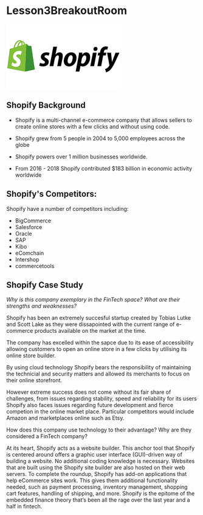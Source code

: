 # Lesson3BreakoutRoom


![shopifylogo](shopifylogo.png)

## <b>Shopify Background</B>
- Shopify is a multi-channel e-commerce company that allows sellers to create online stores with a few clicks and without using code. 
- Shopify grew from 5 people in 2004 to 5,000 employees across the globe

- Shopify powers over 1 million businesses worldwide. 

- From 2016 - 2018 Shopify contributed $183 billion in economic activity worldwide


## <b>Shopify's Competitors:</B>

Shopify have a number of competitors including: 
- BigCommerce
- Salesforce
- Oracle
- SAP
- Kibo
- eComchain
- Intershop
- commercetools



## <b>Shopify Case Study</b> #

*Why is this company exemplary in the FinTech space? What are their strengths and weaknesses?*

Shopify has been an extremely succesful startup created by Tobias Lutke and Scott Lake as they were dissapointed with the current range of e-commerce products available on the market at the time.

The company has excelled within the sapce due to its ease of accessibility allowing customers to open an online store in a few clicks by utilising its online store builder.

By using cloud technology Shopify bears the responsibility of maintaining the technicial and security matters and allowed its merchants to focus on their online storefront.

However extreme success does not come without its fair share of challenges, from issues regarding stability, speed and reliability for its users Shopify also faces issues regarding future development and fierce competion in the online market place. Particular competitors would include Amazon and marketplaces online such as Etsy.

How does this company use technology to their advantage? 
Why are they considered a FinTech company?

At its heart, Shopify acts as a website builder. This anchor tool that Shopify is centered around offers a graphic user interface (GUI)-driven way of building a website. No additional coding knowledge is necessary. Websites that are built using the Shopify site builder are also hosted on their web servers. To complete the roundup, Shopify has add-on applications that help eCommerce sites work. This gives them additional functionality needed, such as payment processing, inventory management, shopping cart features, handling of shipping, and more. 
Shopify is the epitome of the embedded finance theory that’s been all the rage over the last year and a half in fintech. 

